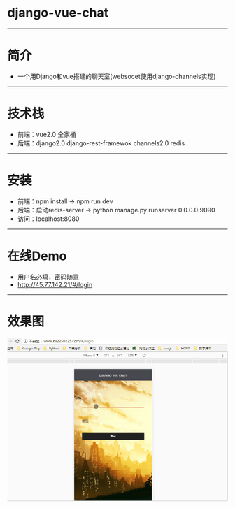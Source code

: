 # django-vue-chat
---

# 简介
- 一个用Django和vue搭建的聊天室(websocet使用django-channels实现)

---

# 技术栈
- 前端：vue2.0 全家桶
- 后端：django2.0 django-rest-framewok channels2.0 redis

---
# 安装
- 前端：npm install ->  npm run dev
- 后端：启动redis-server -> python manage.py runserver 0.0.0.0:9090
- 访问：localhost:8080

---
# 在线Demo
- 用户名必填，密码随意
- http://45.77.142.21/#/login

---
# 效果图
![](./demo.gif)